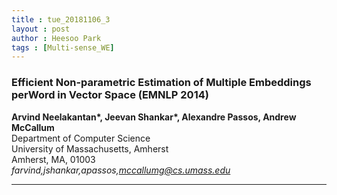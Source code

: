 ```yaml
---
title : tue_20181106_3
layout : post
author : Heesoo Park
tags : [Multi-sense_WE]
---
```


<h3>Efficient Non-parametric Estimation of Multiple Embeddings perWord in Vector Space (EMNLP 2014)</h3>


<p>

<b>Arvind Neelakantan*, Jeevan Shankar*, Alexandre Passos, Andrew McCallum</b><br/>
Department of Computer Science<br/>
University of Massachusetts, Amherst<br/>
Amherst, MA, 01003<br/>
<em>farvind,jshankar,apassos,mccallumg@cs.umass.edu</em>





</p>

<hr />
<p>
</p>
